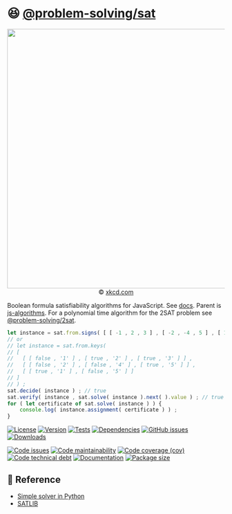 :satisfied: [@problem-solving/sat](https://computational-problem-solving.github.io/sat)
==

<p align="center">
<a href="https://xkcd.com/287">
<img src="https://imgs.xkcd.com/comics/np_complete.png" width="600">
</a><br/>
© <a href="https://xkcd.com">xkcd.com</a>
</p>

Boolean formula satisfiability algorithms for JavaScript.
See [docs](https://computational-problem-solving.github.io/sat).
Parent is [js-algorithms](https://github.com/make-github-pseudonymous-again/js-algorithms).
For a polynomial time algorithm for the 2SAT problem see
[@problem-solving/2sat](https://github.com/computational-problem-solving/2sat).

```js
let instance = sat.from.signs( [ [ -1 , 2 , 3 ] , [ -2 , -4 , 5 ] , [ 1 , -5 ] ] ) ;
// or
// let instance = sat.from.keys(
// [
//   [ [ false , '1' ] , [ true , '2' ] , [ true , '3' ] ] ,
//   [ [ false , '2' ] , [ false , '4' ] , [ true , '5' ] ] ,
//   [ [ true , '1' ] , [ false , '5' ] ]
// ]
// ) ;
sat.decide( instance ) ; // true
sat.verify( instance , sat.solve( instance ).next( ).value ) ; // true
for ( let certificate of sat.solve( instance ) ) {
    console.log( instance.assignment( certificate ) ) ;
}
```

[![License](https://img.shields.io/github/license/computational-problem-solving/sat.svg)](https://raw.githubusercontent.com/computational-problem-solving/sat/main/LICENSE)
[![Version](https://img.shields.io/npm/v/@problem-solving/sat.svg)](https://www.npmjs.org/package/@problem-solving/sat)
[![Tests](https://img.shields.io/github/workflow/status/computational-problem-solving/sat/ci:test?event=push&label=tests)](https://github.com/computational-problem-solving/sat/actions/workflows/ci:test.yml?query=branch:main)
[![Dependencies](https://img.shields.io/librariesio/github/computational-problem-solving/sat.svg)](https://github.com/computational-problem-solving/sat/network/dependencies)
[![GitHub issues](https://img.shields.io/github/issues/computational-problem-solving/sat.svg)](https://github.com/computational-problem-solving/sat/issues)
[![Downloads](https://img.shields.io/npm/dm/@problem-solving/sat.svg)](https://www.npmjs.org/package/@problem-solving/sat)

[![Code issues](https://img.shields.io/codeclimate/issues/computational-problem-solving/sat.svg)](https://codeclimate.com/github/computational-problem-solving/sat/issues)
[![Code maintainability](https://img.shields.io/codeclimate/maintainability/computational-problem-solving/sat.svg)](https://codeclimate.com/github/computational-problem-solving/sat/trends/churn)
[![Code coverage (cov)](https://img.shields.io/codecov/c/gh/computational-problem-solving/sat/main.svg)](https://codecov.io/gh/computational-problem-solving/sat)
[![Code technical debt](https://img.shields.io/codeclimate/tech-debt/computational-problem-solving/sat.svg)](https://codeclimate.com/github/computational-problem-solving/sat/trends/technical_debt)
[![Documentation](https://computational-problem-solving.github.io/sat/badge.svg)](https://computational-problem-solving.github.io/sat/source.html)
[![Package size](https://img.shields.io/bundlephobia/minzip/@problem-solving/sat)](https://bundlephobia.com/result?p=@problem-solving/sat)

## :scroll: Reference

  - [Simple solver in Python](http://sahandsaba.com/understanding-sat-by-implementing-a-simple-sat-solver-in-python.html)
  - [SATLIB](http://www.cs.ubc.ca/~hoos/SATLIB/benchm.html)
